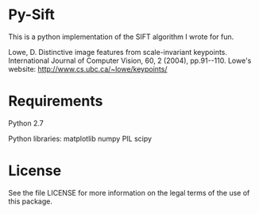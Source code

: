 # Py-Sift

This is a python implementation of the SIFT algorithm I wrote for fun.


Lowe, D. Distinctive image features from scale-invariant keypoints. International Journal of Computer Vision, 60, 2 (2004), pp.91--110.
Lowe's website: http://www.cs.ubc.ca/~lowe/keypoints/


# Requirements

Python 2.7

Python libraries:
  matplotlib
  numpy
  PIL
  scipy


# License

See the file LICENSE for more information on the legal terms of the use of this package.


